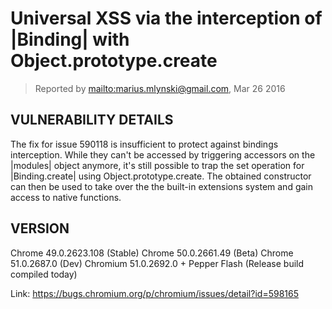 # Universal XSS via the interception of |Binding| with Object.prototype.create

> Reported by <mailto:marius.mlynski@gmail.com>, Mar 26 2016

## VULNERABILITY DETAILS

The fix for issue 590118 is insufficient to protect against bindings interception. While they can't be accessed by triggering accessors on the |modules| object anymore, it's still possible to trap the set operation for |Binding.create| using Object.prototype.create. The obtained constructor can then be used to take over the the built-in extensions system and gain access to native functions.

## VERSION

Chrome 49.0.2623.108 (Stable)
Chrome 50.0.2661.49 (Beta)
Chrome 51.0.2687.0 (Dev)
Chromium 51.0.2692.0 + Pepper Flash (Release build compiled today)

Link: https://bugs.chromium.org/p/chromium/issues/detail?id=598165
